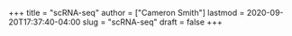 +++
title = "scRNA-seq"
author = ["Cameron Smith"]
lastmod = 2020-09-20T17:37:40-04:00
slug = "scRNA-seq"
draft = false
+++
